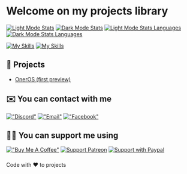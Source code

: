 # Welcome on my projects library
[![Light Mode Stats](https://github-readme-stats.vercel.app/api?username=klubuntu&show_icons=true&text_color=ADADAD&icon_color=00ff00&bg_color=ffffff#gh-light-mode-only)](https://github.com/klubuntu#gh-light-mode-only)
[![Dark Mode Stats](https://github-readme-stats.vercel.app/api?username=klubuntu&show_icons=true&text_color=ADADAD&icon_color=00ff00&bg_color=222222#gh-dark-mode-only)](https://github.com/klubuntu/#gh-dark-mode-only)
[![Light Mode Stats Languages](https://github-readme-stats.vercel.app/api/top-langs/?username=klubuntu&layout=compact&text_color=ADADAD&icon_color=00ff00&bg_color=ffffff#gh-light-mode-only)](https://github.com/klubuntu#gh-light-mode-only)
[![Dark Mode Stats Languages](https://github-readme-stats.vercel.app/api/top-langs/?username=klubuntu&layout=compact&text_color=ADADAD&icon_color=00ff00&bg_color=222222#gh-dark-mode-only)](https://github.com/klubuntu#gh-dark-mode-only)

[![My Skills](https://skillicons.dev/icons?i=js,html,css,react,rust,python,linux,nextjs,discordjs,vscode#gh-dark-mode-only)](https://github.com/klubuntu#gh-dark-mode-only)
[![My Skills](https://skillicons.dev/icons?i=js,html,css,react,rust,python,linux,nextjs,discordjs,vscode&theme=light#gh-light-mode-only)](https://github.com/klubuntu#gh-light-mode-only)

## 📖 Projects
- [OnerOS (first preview)](https://github.com/OnerOS-Project)


## ✉️ You can contact with me
[!["Discord"](https://user-images.githubusercontent.com/49614906/156832891-3b42f03c-0ef0-46b6-a86e-25a5699f96d9.png)](https://discord.gg/2fagvabuyd)
[!["Email"](https://user-images.githubusercontent.com/49614906/156833411-f944caaf-cc00-4ccc-99e1-af8087be5af4.png)](mailto:klubuntu.dev@gmail.com)
[!["Facebook"](https://user-images.githubusercontent.com/49614906/156834310-7d294a8d-4c6e-44c5-af3c-e13822f2bb9d.png)](https://fb.me/Klubuntu)

## 💁‍♂️ You can support me using
[!["Buy Me A Coffee"](https://www.buymeacoffee.com/assets/img/custom_images/orange_img.png)](https://www.buymeacoffee.com/klubuntu)
[![Support Patreon](https://user-images.githubusercontent.com/49614906/152114227-4f124647-e6d2-4bd4-b393-5295d2f9907e.png)](https://patreon.com/klubuntu)
[![Support with Paypal](https://user-images.githubusercontent.com/49614906/152120797-a16ae87e-81ff-46ee-aefe-423822aed516.png)](https://www.paypal.com/paypalme/OnerOSTeam)

###

Code with ❤️ to projects

